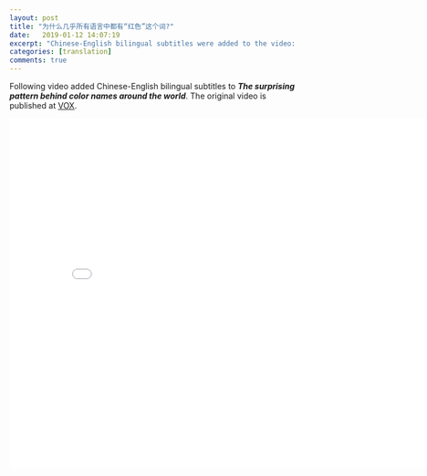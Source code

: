 ```yaml
---
layout: post
title: "为什么几乎所有语言中都有“红色”这个词?"
date:   2019-01-12 14:07:19
excerpt: "Chinese-English bilingual subtitles were added to the video: The surprising pattern behind color names around the world."
categories: [translation]
comments: true
---
```

Following video added Chinese-English bilingual subtitles to **_The surprising pattern behind color names around the world_**. The original video is published at [VOX](https://www.vox.com/videos/2017/5/16/15646500/color-pattern-language). 

<iframe width="820" height="615" src="//player.bilibili.com/player.html?aid=13434648&cid=22008594&page=1" frameborder="no" allowfullscreen="true"></iframe>
